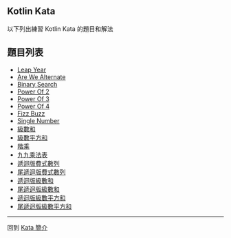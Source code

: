 ## Kotlin Kata

以下列出練習 Kotlin Kata 的題目和解法

## 題目列表
- [Leap Year](leap-years.md)
- [Are We Alternate](are-we-alternate.md)
- [Binary Search](binary-search.md)
- [Power Of 2](power-of-two.md)
- [Power Of 3](power-of-three.md)
- [Power Of 4](power-of-four.md)
- [Fizz Buzz](fizz-buzz.md)
- [Single Number](single-number.md)
- [級數和](sum-of-series.md)
- [級數平方和](sum-of-square-series.md)
- [階乘](multiple-of-series.md)
- [九九乘法表](multiplication-table.md)
- [遞迴版費式數列](recursive-fib-sequence.md)
- [尾遞迴版費式數列](tail-recursive-fib-sequence.md)
- [遞迴版級數和](recursive-sum-of-series.md)
- [尾遞迴版級數和](tail-recursive-sum-of-series.md)
- [遞迴版級數平方和](sum-of-square-series.md)
- [尾遞迴版級數平方和](tail-recursive-sum-of-square-series.md)

-----

回到 [Kata 簡介](../../kata/index.md)
